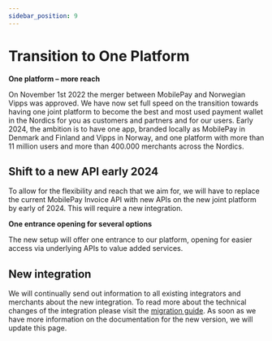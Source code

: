 ```yaml
---
sidebar_position: 9
---
```


# Transition to One Platform

**One platform – more reach**

On November 1st 2022 the merger between MobilePay and Norwegian Vipps was approved. We have now set full speed on the transition towards having one joint platform to become the best and most used payment wallet in the Nordics for you as customers and partners and for our users. 
Early 2024, the ambition is to have one app, branded locally as MobilePay in Denmark and Finland and Vipps in Norway, and one platform with more than 11 million users and more than 400.000 merchants across the Nordics.  

## Shift to a new API early 2024

To allow for the flexibility and reach that we aim for, we will have to replace the current MobilePay Invoice API with new APIs on the new joint platform by early of 2024. This will require a new integration.  
 
**One entrance opening for several options** 

The new setup will offer one entrance to our platform, opening for easier access via underlying APIs to value added services. 

## New integration

We will continually send out information to all existing integrators and merchants about the new integration. To read more about the technical changes of the integration please visit the [migration guide](https://developer.vippsmobilepay.com/docs/vipps-developers/mp-migration-guide/#invoice-vs-epayment). As soon as we have more information on the documentation for the new version, we will update this page. 